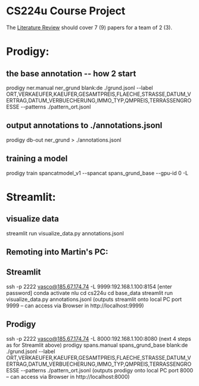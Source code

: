 
# CS224u Course Project

The [Literature Review](https://github.com/cgpotts/cs224u/blob/master/projects.md#literature-review) should cover 7 (9) papers for a team of 2 (3).

# Prodigy:
## the base annotation -- how 2 start
prodigy ner.manual ner_grund blank:de ./grund.jsonl --label ORT,VERKAEUFER,KAEUFER,GESAMTPREIS,FLAECHE,STRASSE,DATUM_VERTRAG,DATUM_VERBUECHERUNG,IMMO_TYP,QMPREIS,TERRASSENGROESSE --patterns ./pattern_ort.jsonl
## output annotations to ./annotations.jsonl
prodigy db-out ner_grund > ./annotations.jsonl
## training a model
prodigy train spancatmodel_v1 --spancat spans_grund_base --gpu-id 0 -L

# Streamlit:
## visualize data
streamlit run visualize_data.py annotations.jsonl


## Remoting into Martin's PC:

## Streamlit
ssh -p 2222 vasco@185.67.174.74 -L 9999:192.168.1.100:8154
[enter password]
conda activate nlu
cd cs224u
cd base_data
streamlit run visualize_data.py annotations.jsonl
(outputs streamlit onto local PC port 9999 – can access via Browser in http://localhost:9999)

## Prodigy
ssh -p 2222 vasco@185.67.174.74 -L 8000:192.168.1.100:8080
(next 4 steps as for Streamlit above)
prodigy spans.manual spans_grund_base blank:de ./grund.jsonl --label ORT,VERKAEUFER,KAEUFER,GESAMTPREIS,FLAECHE,STRASSE,DATUM_VERTRAG,DATUM_VERBUECHERUNG,IMMO_TYP,QMPREIS,TERRASSENGROESSE --patterns ./pattern_ort.jsonl
(outputs prodigy onto local PC port 8000 – can access via Browser in http://localhost:8000)
